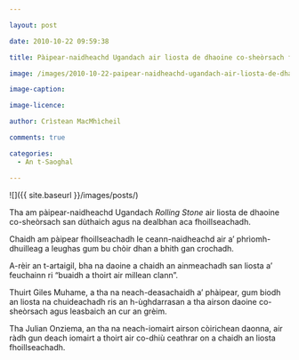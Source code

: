 ```yaml
---

layout: post

date: 2010-10-22 09:59:38

title: Pàipear-naidheachd Ugandach air liosta de dhaoine co-sheòrsach fhoillseachadh

image: /images/2010-10-22-paipear-naidheachd-ugandach-air-liosta-de-dhaoine-co-sheorsach-fhoillseachadh.webp

image-caption:

image-licence:

author: Crìstean MacMhìcheil

comments: true

categories:
  - An t-Saoghal

---
```


![]({{ site.baseurl }}/images/posts/)

Tha am pàipear-naidheachd Ugandach _Rolling Stone_ air liosta de dhaoine co-sheòrsach san dùthaich agus na dealbhan aca fhoillseachadh.

<!--more-->

Chaidh am pàipear fhoillseachadh le ceann-naidheachd air a&#8217; phrìomh-dhuilleag a leughas gum bu chòir dhan a bhith gan crochadh.

A-rèir an t-artaigil, bha na daoine a chaidh an ainmeachadh san liosta a&#8217; feuchainn ri &#8220;buaidh a thoirt air millean clann&#8221;.

Thuirt Giles Muhame, a tha na neach-deasachaidh a&#8217; phàipear, gum biodh an liosta na chuideachadh ris an h-ùghdarrasan a tha airson daoine co-sheòrsach agus leasbaich an cur an grèim.

Tha Julian Onziema, an tha na neach-iomairt airson còirichean daonna, air ràdh gun deach iomairt a thoirt air co-dhiù ceathrar on a chaidh an liosta fhoillseachadh.
